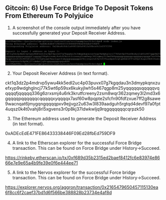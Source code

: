 ## Gitcoin: 6) Use Force Bridge To Deposit Tokens From Ethereum To Polyjuice

1. A screenshot of the console output immediately after you have successfully generated your Deposit Receiver Address.

![alt text](https://github.com/linhphamsg/nervosnetwork/blob/main/task_6/deposit.png?raw=true)


2. Your Deposit Receiver Address (in text format).

ckt1q3dz2p4mdrvp5ywu4kk5edl2uc4p03puvx07g7kgqdau3n3dmypkqnxzuefxyp9wdghglncj77k5wt6p59sx6kukyjlwh5s467qgp8m25yqqqqqsqqqqqvqqqqqfjqqqqq336g6zrxsmj4u6rk3krutfcreeny2zsm8wqr362zqmey3l2md3x6gqqqqpqqqqqqcqqqqqxyqqqqx7asf60w8pqpte2sfcfn90fdfzxue7ff2g8sawe9wacnqat6jmygqngqqqqpxv9ejjvgz2u63w3l839aadguh5rgtqd4devf97a0fpt4uqsz0k4t0vahj8rl5xgvens3r0p8kj37ldwkwljq9rqgqqqqqqcqrpzk50


3. The Ethereum address used to generate the Deposit Receiver Address (in text format).

0xADEcEdE471FE86433338446F09Ed28fbEd759DF9


4. A link to the Etherscan explorer for the successful Force Bridge transaction. This can be found on Force Bridge under History→Succeed.

https://rinkeby.etherscan.io/tx/0xf689d35b2315ed2baef8412fc6e83974e8666e7e9e65a4b9fe39e0f6e444ee71


5. A link to the Nervos explorer for the successful Force bridge transaction. This can be found on Force Bridge under History→Succeed.

https://explorer.nervos.org/aggron/transaction/0x2165479650457115130ea6f8cc6f2caef37bd1d6f566be388828b23734e4af8d
